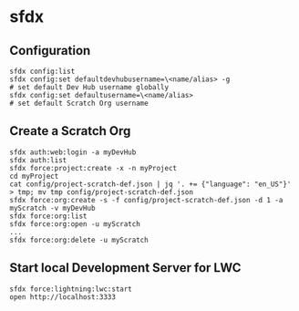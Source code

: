 # sfdx

## Configuration

    sfdx config:list
    sfdx config:set defaultdevhubusername=\<name/alias> -g                 # set default Dev Hub username globally
    sfdx config:set defaultusername=\<name/alias>                          # set default Scratch Org username

## Create a Scratch Org

    sfdx auth:web:login -a myDevHub
    sfdx auth:list
    sfdx force:project:create -x -n myProject
    cd myProject
    cat config/project-scratch-def.json | jq '. += {"language": "en_US"}' > tmp; mv tmp config/project-scratch-def.json
    sfdx force:org:create -s -f config/project-scratch-def.json -d 1 -a myScratch -v myDevHub
    sfdx force:org:list
    sfdx force:org:open -u myScratch
    ...
    sfdx force:org:delete -u myScratch

## Start local Development Server for LWC

    sfdx force:lightning:lwc:start
    open http://localhost:3333

